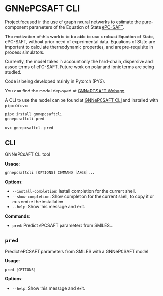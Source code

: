 # GNNePCSAFT CLI

Project focused in the use of graph neural networks to estimate the pure-component parameters of the Equation of State [ePC-SAFT](https://en.wikipedia.org/wiki/PC-SAFT).

The motivation of this work is to be able to use a robust Equation of State, ePC-SAFT, without prior need of experimental data. Equations of State are important to calculate thermodynamic properties, and are pre-requisite in process simulators.

Currently, the model takes in account only the hard-chain, dispersive and assoc terms of ePC-SAFT. Future work on polar and ionic terms are being studied.

Code is being developed mainly in Pytorch (PYG).

You can find the model deployed at [GNNePCSAFT Webapp](https://gnnepcsaft.wildsonbbl.com/).

A CLI to use the model can be found at [GNNePCSAFT CLI](https://github.com/wildsonbbl/gnnepcsaftcli) and installed with `pipx` or `uvx`:

```bash
pipx install gnnepcsaftcli
gnnepcsaftcli pred
```

```bash
uvx gnnepcsaftcli pred
```

## CLI

GNNePCsAFT CLI tool

**Usage**:

```console
gnnepcsaftcli [OPTIONS] COMMAND [ARGS]...
```

**Options**:

- `--install-completion`: Install completion for the current shell.
- `--show-completion`: Show completion for the current shell, to copy it or customize the installation.
- `--help`: Show this message and exit.

**Commands**:

- `pred`: Predict ePCSAFT parameters from SMILES...

## `pred`

Predict ePCSAFT parameters from SMILES with a GNNePCSAFT model

**Usage**:

```console
pred [OPTIONS]
```

**Options**:

- `--help`: Show this message and exit.
